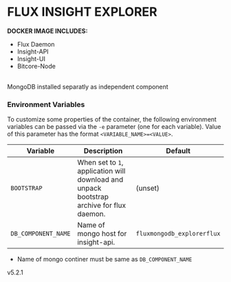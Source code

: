 # FLUX INSIGHT EXPLORER
<b> DOCKER IMAGE INCLUDES: </b>
- Flux Daemon
- Insight-API
- Insight-UI
- Bitcore-Node

<br>MongoDB installed separatly as independent component

### Environment Variables

To customize some properties of the container, the following environment
variables can be passed via the `-e` parameter (one for each variable).  Value
of this parameter has the format `<VARIABLE_NAME>=<VALUE>`.

| Variable       | Description                                  | Default |
|----------------|----------------------------------------------|---------|
|`BOOTSTRAP`| When set to ```1```, application will download and unpack bootstrap archive for flux daemon. | (unset) |
|`DB_COMPONENT_NAME`| Name of mongo host for insight-api. | `fluxmongodb_explorerflux` |
 - Name of mongo continer must be same as `DB_COMPONENT_NAME`

v5.2.1
